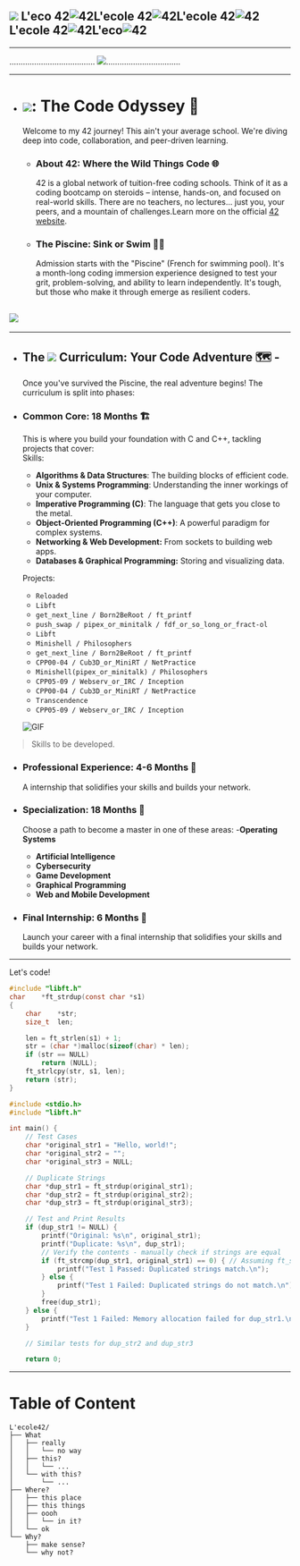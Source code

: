 ![](42.svg) L'eco 42![42](42.svg)L'ecole 42![42](42.svg)L'ecole 42![42](42.svg)L'ecole 42![42](42.svg)L'eco![42](42.svg)  
---
--- 
...................................... ![](peng.jpg).................................

---     


- # ![](42.svg): The Code Odyssey 🚀
    Welcome to my 42 journey! This ain't your average school. We're diving deep into code, collaboration, and peer-driven learning.
  - ### About 42: Where the Wild Things Code 🌐
    42 is a global network of tuition-free coding schools.  Think of it as a coding bootcamp on steroids – intense, hands-on, and focused on real-world skills. There are no teachers, no lectures... just you, your peers, and a mountain of challenges.Learn more on the official [42 website](https://42.fr/en).
  - ### The Piscine: Sink or Swim 🏊‍♀️
     Admission starts with the "Piscine" (French for swimming pool). It's a month-long coding immersion experience designed to test your grit, problem-solving, and ability to learn independently.  It's tough, but those who make it through emerge as resilient coders.

![](up2u.png)
---


---
- ## The ![](42.svg) Curriculum: Your Code Adventure 🗺️ - 
  Once you've survived the Piscine, the real adventure begins! The curriculum is split into phases:

- ### Common Core: 18 Months 🏗️
  This is where you build your foundation with C and C++, tackling projects that cover:  
  Skills:
  - **Algorithms & Data Structures**: The building blocks of efficient code.
  - **Unix & Systems Programming**: Understanding the inner workings of your computer.
  - **Imperative Programming (C)**: The language that gets you close to the metal.
  - **Object-Oriented Programming (C++)**: A powerful paradigm for complex systems.
  - **Networking & Web Development:**  From sockets to building web apps.
  - **Databases & Graphical Programming:** Storing and visualizing data.  

  Projects:  
  - `Reloaded`
  - `Libft`  
  - `get_next_line / Born2BeRoot / ft_printf`
  - `push_swap / pipex_or_minitalk / fdf_or_so_long_or_fract-ol`
  - `Libft`
  - `Minishell / Philosophers`
  - `get_next_line / Born2BeRoot / ft_printf`
  - `CPP00-04 / Cub3D_or_MiniRT / NetPractice`
  - `Minishell(pipex_or_minitalk) / Philosophers`
  - `CPP05-09 / Webserv_or_IRC / Inception`
  - `CPP00-04 / Cub3D_or_MiniRT / NetPractice`
  - `Transcendence`
  - `CPP05-09 / Webserv_or_IRC / Inception`  

  ![GIF](skills.gif)
>Skills to be developed.

  
- ### Professional Experience: 4-6 Months 💼
  A internship that solidifies your skills and builds your network.

- ### Specialization: 18 Months 🎯
  Choose a path to become a master in one of these areas:
  -**Operating Systems**
  - **Artificial Intelligence**
  - **Cybersecurity**
  - **Game Development**
  - **Graphical Programming**
  - **Web and Mobile Development**


- ### Final Internship: 6 Months 🚀
  Launch your career with a final internship that solidifies your skills and builds your network.

---


Let's code!

```C
#include "libft.h"
char	*ft_strdup(const char *s1)
{
	char	*str;
	size_t	len;

	len = ft_strlen(s1) + 1;
	str = (char *)malloc(sizeof(char) * len);
	if (str == NULL)
		return (NULL);
	ft_strlcpy(str, s1, len);
	return (str);
}
```

```C
#include <stdio.h>
#include "libft.h"   

int main() {
    // Test Cases
    char *original_str1 = "Hello, world!";
    char *original_str2 = ""; 
    char *original_str3 = NULL; 

    // Duplicate Strings
    char *dup_str1 = ft_strdup(original_str1);
    char *dup_str2 = ft_strdup(original_str2);
    char *dup_str3 = ft_strdup(original_str3);

    // Test and Print Results
    if (dup_str1 != NULL) {
        printf("Original: %s\n", original_str1);
        printf("Duplicate: %s\n", dup_str1);
        // Verify the contents - manually check if strings are equal
        if (ft_strcmp(dup_str1, original_str1) == 0) { // Assuming ft_strcmp is part of libft
            printf("Test 1 Passed: Duplicated strings match.\n");
        } else {
            printf("Test 1 Failed: Duplicated strings do not match.\n");
        }
        free(dup_str1); 
    } else {
        printf("Test 1 Failed: Memory allocation failed for dup_str1.\n");
    }

    // Similar tests for dup_str2 and dup_str3

    return 0;
```


---
# Table of Content
```
L'ecole42/
├── What
│   ├── really
│   │   └── no way
│   ├── this?
│   │   └── ...
│   └── with this?
│       └── ...
├── Where?
│   ├── this place
│   ├── this things
│   ├── oooh
│   │   └── in it?
│   └── ok
└── Why?
    ├── make sense?
    └── why not?
```

